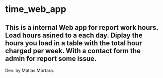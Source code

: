 # time_web_app
This is a internal Web app for report work hours.
Load hours asined to a each day.
Diplay the hours you load in a table with the total hour charged per week.
With a contact form the admin for report some issue.
--
Dev. by Matias Mortara.
